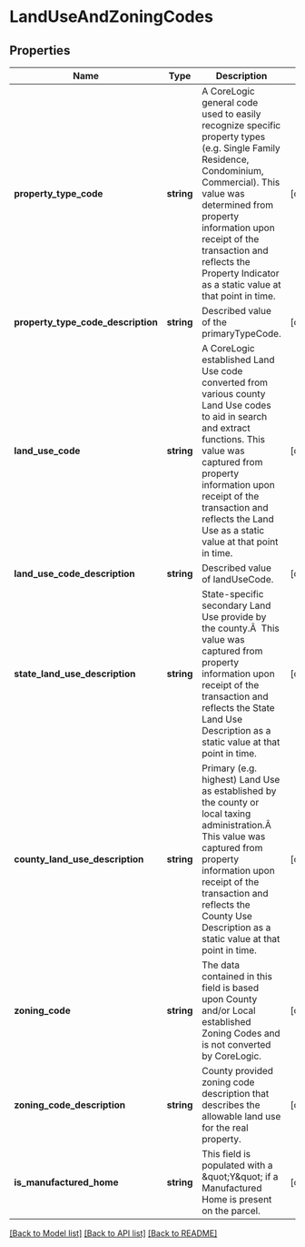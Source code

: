 # LandUseAndZoningCodes

## Properties
Name | Type | Description | Notes
------------ | ------------- | ------------- | -------------
**property_type_code** | **string** | A CoreLogic general code used to easily recognize specific property types (e.g. Single Family Residence, Condominium, Commercial). This value was determined from property information upon receipt of the transaction and reflects the Property Indicator as a static value at that point in time. | [optional] 
**property_type_code_description** | **string** | Described value of the primaryTypeCode. | [optional] 
**land_use_code** | **string** | A CoreLogic established Land Use code converted from various county Land Use codes to aid in search and extract functions. This value was captured from property information upon receipt of the transaction and reflects the Land Use as a static value at that point in time. | [optional] 
**land_use_code_description** | **string** | Described value of landUseCode. | [optional] 
**state_land_use_description** | **string** | State-specific secondary Land Use provide by the county.Â  This value was captured from property information upon receipt of the transaction and reflects the State Land Use Description as a static value at that point in time. | [optional] 
**county_land_use_description** | **string** | Primary (e.g. highest) Land Use as established by the county or local taxing administration.Â  This value was captured from property information upon receipt of the transaction and reflects the County Use Description as a static value at that point in time. | [optional] 
**zoning_code** | **string** | The data contained in this field is based upon County and/or Local established Zoning Codes and is not converted by CoreLogic. | [optional] 
**zoning_code_description** | **string** | County provided zoning code description that describes the allowable land use for the real property. | [optional] 
**is_manufactured_home** | **string** | This field is populated with a \&quot;Y\&quot; if a Manufactured Home is present on the parcel. | [optional] 

[[Back to Model list]](../../README.md#documentation-for-models) [[Back to API list]](../../README.md#documentation-for-api-endpoints) [[Back to README]](../../README.md)

